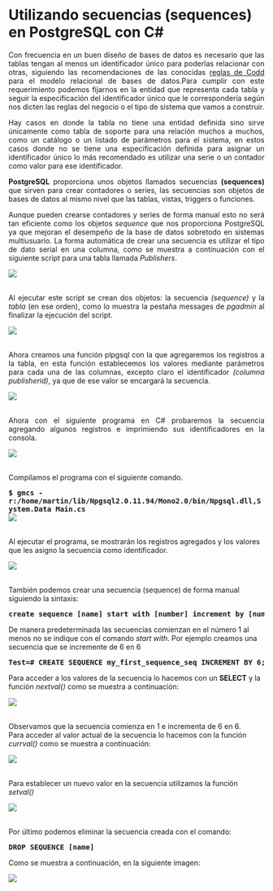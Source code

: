 # Utilizando secuencias (sequences) en PostgreSQL con C#

<p align="justify">
Con frecuencia en un buen diseño de bases de datos es necesario que las tablas tengan al menos un identificador único para poderlas relacionar con otras, siguiendo las recomendaciones de las conocidas <a href="http://en.wikipedia.org/wiki/Codd%27s_12_rules">reglas de Codd</a> para el modelo relacional de bases de datos.Para cumplir con este requerimiento podemos fijarnos en la entidad que representa cada tabla y seguir la especificación del identificador único que le correspondería según nos dicten las reglas del negocio o el tipo de sistema que vamos a construir.
</p>
<p align="justify">
Hay casos en donde la tabla no tiene una entidad definida sino sirve únicamente como tabla de soporte para una relación muchos a muchos, como un catálogo o un listado de parámetros para el sistema, en estos casos donde no se tiene una especificación definida para asignar un identificador único lo más recomendado es utilizar una serie o un contador como valor para ese identificador.
</p>
<p align="justify">
<strong>PostgreSQL</strong> proporciona unos objetos llamados secuencias <strong>(sequences)</strong> que sirven para crear contadores o series, las secuencias son objetos de bases de datos al mismo nivel que las tablas, vistas, triggers o funciones.
</p>
<p align="justify">
Aunque pueden crearse contadores y series de forma manual esto no será tan eficiente como los objetos <em>sequence</em> que nos proporciona PostgreSQL ya que mejoran el desempeño de la base de datos sobretodo en sistemas multiusuario. La forma automática de crear una secuencia es utilizar el tipo de dato serial en una columna, como se muestra a continuación con el siguiente script para una tabla llamada  <em>Publishers</em>.
</p>
<!--Code-->
<div>
<IMG  border="0" src="picture_library/pgs/tbPublishers.png">
</div><br/>
<!--Code-->
<p align="justify">Al ejecutar este script se crean dos objetos: la secuencia <em>(sequence)</em> y la <em>tabla</em>  (en ese orden), como lo muestra la pestaña messages de <em>pgadmin</em> al finalizar la ejecución del script.</p>
<div>
<IMG border="0" src="picture_library/pgs/pgs1.png">
</div><br/>
<p align="justify">Ahora creamos una función plpgsql con la que agregaremos los registros a la tabla, en esta función establecemos los valores mediante parámetros para cada una de las columnas, excepto claro el identificador <em>(columna publisherid)</em>, ya que  de ese valor se encargará la secuencia.</p>
<!--Code -->
<div>
<IMG  border="0" src="picture_library/pgs/uspCreatePublisher.png">
</div><br/>
<!--Code-->
<p align="justify">
Ahora con el siguiente programa en C# probaremos la secuencia agregando algunos registros e imprimiendo sus identificadores en la consola.</p>
<p align="justify">
<div>
<IMG  border="0" src="picture_library/pgs/TestSequence.png">
</div><br/>
</p>
<p>Compilamos el programa con el siguiente comando.<br></p>
<tt><b>$ gmcs -r:/home/martin/lib/Npgsql2.0.11.94/Mono2.0/bin/Npgsql.dll,System.Data Main.cs </tt></b>
<div>
<IMG  border="0" src="picture_library/pgs/pgs2.png">
</div><br/>
<p>Al ejecutar el programa, se mostrarán los registros agregados y los valores que les asigno la secuencia como identificador.</p>
<div>
<IMG border="0" src="picture_library/pgs/pgs3.png">
</div><br/>
<p>También podemos crear una secuencia (sequence) de forma manual siguiendo la sintaxis:</p>
<pre>
<b>create sequence [name] start with [number] increment by [number]</b>
</pre>
<p>De manera predeterminada las secuencias comienzan en el número 1 al menos no se indique con el comando <em>start with</em>.
Por ejemplo creamos una secuencia que se incremente de 6 en 6 
</p>
<pre>
<b>Test=# CREATE SEQUENCE my_first_sequence_seq INCREMENT BY 6;</b>
</pre>
<p>Para acceder a los valores de la secuencia lo hacemos con un <strong>SELECT</strong> y la función <em>nextval()</em> como se muestra a continuación:</p>
<div>
<IMG border="0" src="picture_library/pgs/pgs4.png">
</div><br/>
<p>Observamos que la secuencia comienza en 1 e incrementa de 6 en 6.<br>
Para acceder al valor actual de la secuencia lo hacemos con la función <em>currval()</em> como se muestra a continuación:</p>
<div>
<IMG border="0" src="picture_library/pgs/pgs5.png">
</div><br/>
<p>Para establecer un nuevo valor en la secuencia utilizamos la función <em>setval()</em> </p>
<div>
<IMG border="0" src="picture_library/pgs/pgs6.png">
</div><br/>
<p>Por último podemos eliminar la secuencia creada con el comando:</p>
<pre><b>DROP SEQUENCE [name]</b></pre>
<p>Como se muestra a continuación, en la siguiente imagen:</p>
<div>
<IMG border="0" src="picture_library/pgs/pgs7.png">
</div>
